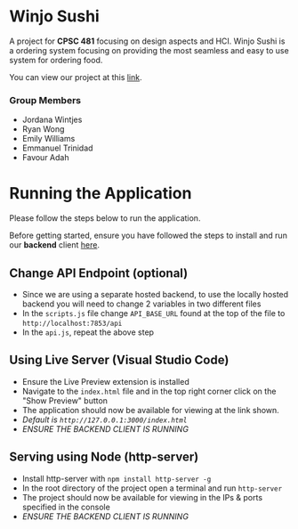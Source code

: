 # **Winjo Sushi**

A project for **CPSC 481** focusing on design aspects and HCI. Winjo Sushi is a ordering system focusing on providing the most seamless and easy to use system for ordering food.

You can view our project at this [link](https://jordana-wintjes.github.io/).


### Group Members
- Jordana Wintjes
- Ryan Wong
- Emily Williams
- Emmanuel Trinidad
- Favour Adah

# **Running the Application**

Please follow the steps below to run the application.

Before getting started, ensure you have followed the steps to install and run our **backend** client [here](https://github.com/ryanwoong/WinjoSushi-Backend).

## Change API Endpoint (optional)
- Since we are using a separate hosted backend, to use the locally hosted backend you will need to change 2 variables in two different files
- In the `scripts.js` file change `API_BASE_URL` found at the top of the file to `http://localhost:7853/api`
- In the `api.js`, repeat the above step

## Using Live Server (Visual Studio Code)
- Ensure the Live Preview extension is installed
- Navigate to the `index.html` file and in the top right corner click on the "Show Preview" button
- The application should now be available for viewing at the link shown. 
- *Default is `http://127.0.0.1:3000/index.html`*
- *ENSURE THE BACKEND CLIENT IS RUNNING* 

## Serving using Node (http-server)
- Install http-server with `npm install http-server -g`
- In the root directory of the project open a terminal and run `http-server`
- The project should now be available for viewing in the IPs & ports specified in the console
- *ENSURE THE BACKEND CLIENT IS RUNNING* 